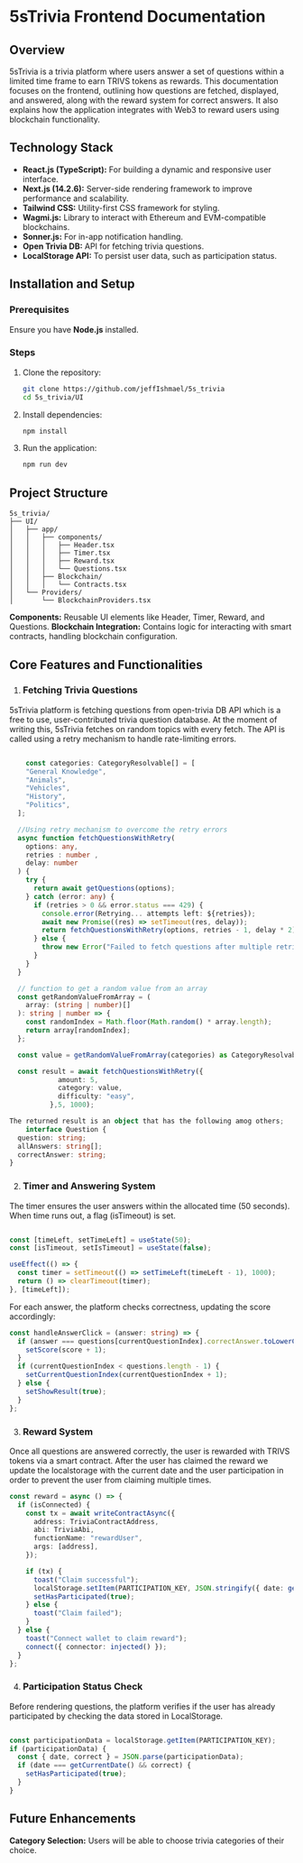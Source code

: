 # 5sTrivia Frontend Documentation

## Overview
5sTrivia is a trivia platform where users answer a set of questions within a limited time frame to earn TRIVS tokens as rewards. This documentation focuses on the frontend, outlining how questions are fetched, displayed, and answered, along with the reward system for correct answers. It also explains how the application integrates with Web3 to reward users using blockchain functionality.

## Technology Stack
- **React.js (TypeScript):** For building a dynamic and responsive user interface.
- **Next.js (14.2.6):** Server-side rendering framework to improve performance and scalability.
- **Tailwind CSS:** Utility-first CSS framework for styling.
- **Wagmi.js:** Library to interact with Ethereum and EVM-compatible blockchains.
- **Sonner.js:** For in-app notification handling.
- **Open Trivia DB:** API for fetching trivia questions.
- **LocalStorage API:** To persist user data, such as participation status.

## Installation and Setup

### Prerequisites
Ensure you have **Node.js** installed.

### Steps
1. Clone the repository:
   ```bash
   git clone https://github.com/jeffIshmael/5s_trivia
   cd 5s_trivia/UI
   ```
2. Install dependencies:

    ```bash
    npm install
    ```

3. Run the application:

    ```bash
    npm run dev
    ```

## Project Structure
   
    5s_trivia/
    ├── UI/
    │   ├── app/
    │   │   ├── components/
    │   │   │   ├── Header.tsx
    │   │   │   ├── Timer.tsx
    │   │   │   ├── Reward.tsx
    │   │   │   └── Questions.tsx
    │   │   ├── Blockchain/
    │   │   │   └── Contracts.tsx
    │   └── Providers/
    │       └── BlockchainProviders.tsx


**Components:** Reusable UI elements like Header, Timer, Reward, and Questions.
**Blockchain Integration:** Contains logic for interacting with smart contracts, handling blockchain configuration.

## Core Features and Functionalities
1. ### Fetching Trivia Questions
5sTrivia platform is fetching questions from open-trivia DB API which is a free to use, user-contributed trivia question database. At the moment of writing this, 5sTrivia fetches on random topics with every fetch.
The API is called using a retry mechanism to handle rate-limiting errors.

```typescript

    const categories: CategoryResolvable[] = [
    "General Knowledge",
    "Animals",
    "Vehicles",
    "History",
    "Politics",
  ];

  //Using retry mechanism to overcome the retry errors  
  async function fetchQuestionsWithRetry(
    options: any,
    retries : number ,
    delay: number 
  ) {
    try {
      return await getQuestions(options);
    } catch (error: any) {
      if (retries > 0 && error.status === 429) {
        console.error(Retrying... attempts left: ${retries});
        await new Promise((res) => setTimeout(res, delay));
        return fetchQuestionsWithRetry(options, retries - 1, delay * 2);
      } else {
        throw new Error("Failed to fetch questions after multiple retries.");
      }
    }
  }

  // function to get a random value from an array
  const getRandomValueFromArray = (
    array: (string | number)[]
  ): string | number => {
    const randomIndex = Math.floor(Math.random() * array.length);
    return array[randomIndex];
  };

  const value = getRandomValueFromArray(categories) as CategoryResolvable;

  const result = await fetchQuestionsWithRetry({
            amount: 5,
            category: value,
            difficulty: "easy",
          },5, 1000);

The returned result is an object that has the following amog others;
    interface Question {
  question: string;
  allAnswers: string[];
  correctAnswer: string;
}
```

2. ### Timer and Answering System
The timer ensures the user answers within the allocated time (50 seconds). When time runs out, a flag (isTimeout) is set.

``` typescript

const [timeLeft, setTimeLeft] = useState(50);
const [isTimeout, setIsTimeout] = useState(false);

useEffect(() => {
  const timer = setTimeout(() => setTimeLeft(timeLeft - 1), 1000);
  return () => clearTimeout(timer);
}, [timeLeft]);
```

For each answer, the platform checks correctness, updating the score accordingly:

```typescript
const handleAnswerClick = (answer: string) => {
  if (answer === questions[currentQuestionIndex].correctAnswer.toLowerCase()) {
    setScore(score + 1);
  }
  if (currentQuestionIndex < questions.length - 1) {
    setCurrentQuestionIndex(currentQuestionIndex + 1);
  } else {
    setShowResult(true);
  }
};
```
3. ### Reward System
Once all questions are answered correctly, the user is rewarded with TRIVS tokens via a smart contract. 
After the user has claimed the reward we update the localstorage with the current date and the user participation in order to prevent the user from claiming multiple times.

``` typescript
const reward = async () => {
  if (isConnected) {
    const tx = await writeContractAsync({
      address: TriviaContractAddress,
      abi: TriviaAbi,
      functionName: "rewardUser",
      args: [address],
    });

    if (tx) {
      toast("Claim successful");
      localStorage.setItem(PARTICIPATION_KEY, JSON.stringify({ date: getCurrentDate(), correct: true }));
      setHasParticipated(true);
    } else {
      toast("Claim failed");
    }
  } else {
    toast("Connect wallet to claim reward");
    connect({ connector: injected() });
  }
};
```
4. ### Participation Status Check
Before rendering questions, the platform verifies if the user has already participated by checking the data stored in LocalStorage.

``` typescript

const participationData = localStorage.getItem(PARTICIPATION_KEY);
if (participationData) {
  const { date, correct } = JSON.parse(participationData);
  if (date === getCurrentDate() && correct) {
    setHasParticipated(true);
  }
}
```
## Future Enhancements
**Category Selection:** Users will be able to choose trivia categories of their choice.

